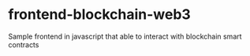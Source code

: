 # frontend-blockchain-web3
Sample frontend in javascript that able to interact with blockchain smart contracts
